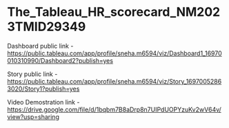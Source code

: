 # The_Tableau_HR_scorecard_NM2023TMID29349

Dashboard public link -https://public.tableau.com/app/profile/sneha.m6594/viz/Dashboard1_16970010310990/Dashboard2?publish=yes

Story public link -https://public.tableau.com/app/profile/sneha.m6594/viz/Story_16970052863020/Story1?publish=yes

Video Demostration link -https://drive.google.com/file/d/1bqbm7B8aDrp8n7UIPdUOPYzuKv2wV64v/view?usp=sharing
